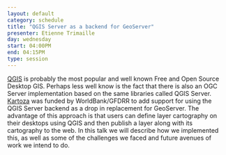 ```yaml
---
layout: default
category: schedule
title: "QGIS Server as a backend for GeoServer"
presenter: Etienne Trimaille
day: wednesday
start: 04:00PM
end: 04:15PM
type: session
---
```


[QGIS](http://qgis.org) is probably the most popular and well known Free and Open Source Desktop GIS.  Perhaps less well know is the fact that there is also an OGC Server implementation based on the same libraries called QGIS Server.  [Kartoza](http://kartoza.com) was funded by WorldBank/GFDRR to add support for using the QGIS Server backend as a drop in replacement for GeoServer. The advantage of this approach is that users can define layer cartography on their desktops using QGIS and then publish a layer along with its cartography to the web. In this talk we will describe how we implemented this, as well as some of the challenges we faced and future avenues of work we intend to do.
